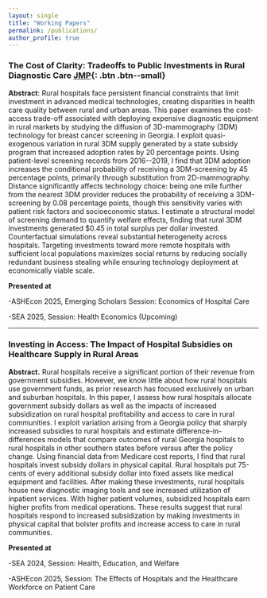 ```yaml
---
layout: single
title: "Working Papers"
permalink: /publications/
author_profile: true
---
```


### The Cost of Clarity: Tradeoffs to Public Investments in Rural Diagnostic Care [**JMP**](/files/JMP_Curtis.pdf){: .btn .btn--small} 
 
 **Abstract**: Rural hospitals face persistent financial constraints that limit investment in advanced medical technologies, creating disparities in health care quality between rural and urban areas. This paper examines the cost-access trade-off associated with deploying expensive diagnostic equipment in rural markets by studying the diffusion of 3D-mammography (3DM) technology for breast cancer screening in Georgia. I exploit quasi-exogenous variation in rural 3DM supply generated by a state subsidy program that increased adoption rates by 20 percentage points. Using patient-level screening records from 2016--2019, I find that 3DM adoption increases the conditional probability of receiving a 3DM-screening by 45 percentage points, primarily through substitution from 2D-mammography. Distance significantly affects technology choice: being one mile further from the nearest 3DM provider reduces the probability of receiving a 3DM-screening by 0.08 percentage points, though this sensitivity varies with patient risk factors and socioeconomic status. I estimate a structural model of screening demand to quantify welfare effects, finding that rural 3DM investments generated \$0.45 in total surplus per dollar invested. Counterfactual simulations reveal substantial heterogeneity across hospitals. Targeting investments toward more remote hospitals with sufficient local populations maximizes social returns by reducing socially redundant business stealing while ensuring technology deployment at economically viable scale.
  
**Presented at** 

  -ASHEcon 2025, Emerging Scholars Session: Economics of Hospital Care 
  
  -SEA 2025, Session: Health Economics (Upcoming) 

<!-- Add links when ready -->
<!-- [PDF](/files/tech_adoption_3dm_curtis.pdf){: .btn .btn--small} [Slides](/files/tech_adoption_slides.pdf){: .btn .btn--small} -->

---

### Investing in Access: The Impact of Hospital Subsidies on Healthcare Supply in Rural Areas 
**Abstract.** Rural hospitals receive a significant portion of their revenue from government subsidies. However, we know little about how rural hospitals use government funds, as prior research has focused exclusively on urban and suburban hospitals. In this paper, I assess how rural hospitals allocate government subsidy dollars as well as the impacts of increased subsidization on rural hospital profitability and access to care in rural communities. I exploit variation arising from a Georgia policy that sharply increased subsidies to rural hospitals and estimate difference-in-differences models that compare outcomes of rural Georgia hospitals to rural hospitals in other southern states before versus after the policy change. Using financial data from Medicare cost reports, I find that rural hospitals invest subsidy dollars in physical capital. Rural hospitals put 75-cents of every additional subsidy dollar into fixed assets like medical equipment and facilities. After making these investments, rural hospitals house new diagnostic imaging tools and see increased utilization of inpatient services. With higher patient volumes, subsidized hospitals earn higher profits from medical operations. These results suggest that rural hospitals respond to increased subsidization by making investments in physical capital that bolster profits and increase access to care in rural communities. 

**Presented at**

  -SEA 2024, Session: Health, Education, and Welfare 
  
  -ASHEcon 2025, Session: The Effects of Hospitals and the Healthcare Workforce on Patient Care

<!-- [PDF](/files/rural_imaging_targeting_curtis.pdf){: .btn .btn--small} -->
